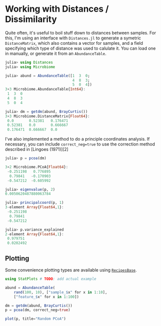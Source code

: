 # Working with Distances / Dissimilarity

Quite often, it's useful to boil stuff down to distances between samples. For
this, I'm using an interface with `Distances.jl` to generate a symetric
`DistanceMatrix`, which also contains a vector for samples, and a field
specifying which type of distance was used to calulate it. You can load one
in manually, or generate it from an `AbundanceTable`.

```julia
julia> using Distances
julia> using Microbiome

julia> abund = AbundanceTable([1  3  0;
                               4  8  3;
                               5  0  4])
3×3 Microbiome.AbundanceTable{Int64}:
 1  3  0
 4  8  3
 5  0  4

julia> dm = getdm(abund, BrayCurtis())
3×3 Microbiome.DistanceMatrix{Float64}:
 0.0       0.52381   0.176471
 0.52381   0.0       0.666667
 0.176471  0.666667  0.0
```

I've also implemented a method to do a principle coordinates analysis. If
necessary, you can include `correct_neg=true` to use the correction method
described in [Lingoes (1971)][2]

```julia
julia> p = pcoa(dm)

3×2 Microbiome.PCoA{Float64}:
 -0.251198   0.776895
  0.79841   -0.170903
 -0.547212  -0.605992

julia> eigenvalue(p, 2)
0.0050620487880063784

julia> principalcoord(p, 1)
3-element Array{Float64,1}:
 -0.251198
  0.79841
 -0.547212

julia> p.variance_explained
2-element Array{Float64,1}:
 0.979751
 0.0202492
```

## Plotting

Some convenience plotting types are available using [`RecipesBase`][1].

[1]: https://github.com/juliaplots/recipesbase.jl

```julia
using StatPlots # TODO: add actual example

abund = AbundanceTable(
    rand(100, 10), ["sample_$x" for x in 1:10],
    ["feature_$x" for x in 1:100])

dm = getdm(abund, BrayCurtis())
p = pcoa(dm, correct_neg=true)

plot(p, title="Random PCoA")
```
